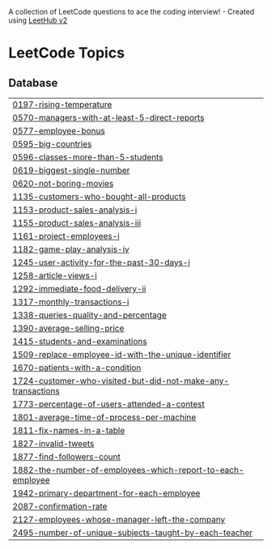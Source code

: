 A collection of LeetCode questions to ace the coding interview! - Created using [LeetHub v2](https://github.com/arunbhardwaj/LeetHub-2.0)
<!---LeetCode Topics Start-->
# LeetCode Topics
## Database
|  |
| ------- |
| [0197-rising-temperature](https://github.com/ToniRajinCoding/LeetCode/tree/master/0197-rising-temperature) |
| [0570-managers-with-at-least-5-direct-reports](https://github.com/ToniRajinCoding/LeetCode/tree/master/0570-managers-with-at-least-5-direct-reports) |
| [0577-employee-bonus](https://github.com/ToniRajinCoding/LeetCode/tree/master/0577-employee-bonus) |
| [0595-big-countries](https://github.com/ToniRajinCoding/LeetCode/tree/master/0595-big-countries) |
| [0596-classes-more-than-5-students](https://github.com/ToniRajinCoding/LeetCode/tree/master/0596-classes-more-than-5-students) |
| [0619-biggest-single-number](https://github.com/ToniRajinCoding/LeetCode/tree/master/0619-biggest-single-number) |
| [0620-not-boring-movies](https://github.com/ToniRajinCoding/LeetCode/tree/master/0620-not-boring-movies) |
| [1135-customers-who-bought-all-products](https://github.com/ToniRajinCoding/LeetCode/tree/master/1135-customers-who-bought-all-products) |
| [1153-product-sales-analysis-i](https://github.com/ToniRajinCoding/LeetCode/tree/master/1153-product-sales-analysis-i) |
| [1155-product-sales-analysis-iii](https://github.com/ToniRajinCoding/LeetCode/tree/master/1155-product-sales-analysis-iii) |
| [1161-project-employees-i](https://github.com/ToniRajinCoding/LeetCode/tree/master/1161-project-employees-i) |
| [1182-game-play-analysis-iv](https://github.com/ToniRajinCoding/LeetCode/tree/master/1182-game-play-analysis-iv) |
| [1245-user-activity-for-the-past-30-days-i](https://github.com/ToniRajinCoding/LeetCode/tree/master/1245-user-activity-for-the-past-30-days-i) |
| [1258-article-views-i](https://github.com/ToniRajinCoding/LeetCode/tree/master/1258-article-views-i) |
| [1292-immediate-food-delivery-ii](https://github.com/ToniRajinCoding/LeetCode/tree/master/1292-immediate-food-delivery-ii) |
| [1317-monthly-transactions-i](https://github.com/ToniRajinCoding/LeetCode/tree/master/1317-monthly-transactions-i) |
| [1338-queries-quality-and-percentage](https://github.com/ToniRajinCoding/LeetCode/tree/master/1338-queries-quality-and-percentage) |
| [1390-average-selling-price](https://github.com/ToniRajinCoding/LeetCode/tree/master/1390-average-selling-price) |
| [1415-students-and-examinations](https://github.com/ToniRajinCoding/LeetCode/tree/master/1415-students-and-examinations) |
| [1509-replace-employee-id-with-the-unique-identifier](https://github.com/ToniRajinCoding/LeetCode/tree/master/1509-replace-employee-id-with-the-unique-identifier) |
| [1670-patients-with-a-condition](https://github.com/ToniRajinCoding/LeetCode/tree/master/1670-patients-with-a-condition) |
| [1724-customer-who-visited-but-did-not-make-any-transactions](https://github.com/ToniRajinCoding/LeetCode/tree/master/1724-customer-who-visited-but-did-not-make-any-transactions) |
| [1773-percentage-of-users-attended-a-contest](https://github.com/ToniRajinCoding/LeetCode/tree/master/1773-percentage-of-users-attended-a-contest) |
| [1801-average-time-of-process-per-machine](https://github.com/ToniRajinCoding/LeetCode/tree/master/1801-average-time-of-process-per-machine) |
| [1811-fix-names-in-a-table](https://github.com/ToniRajinCoding/LeetCode/tree/master/1811-fix-names-in-a-table) |
| [1827-invalid-tweets](https://github.com/ToniRajinCoding/LeetCode/tree/master/1827-invalid-tweets) |
| [1877-find-followers-count](https://github.com/ToniRajinCoding/LeetCode/tree/master/1877-find-followers-count) |
| [1882-the-number-of-employees-which-report-to-each-employee](https://github.com/ToniRajinCoding/LeetCode/tree/master/1882-the-number-of-employees-which-report-to-each-employee) |
| [1942-primary-department-for-each-employee](https://github.com/ToniRajinCoding/LeetCode/tree/master/1942-primary-department-for-each-employee) |
| [2087-confirmation-rate](https://github.com/ToniRajinCoding/LeetCode/tree/master/2087-confirmation-rate) |
| [2127-employees-whose-manager-left-the-company](https://github.com/ToniRajinCoding/LeetCode/tree/master/2127-employees-whose-manager-left-the-company) |
| [2495-number-of-unique-subjects-taught-by-each-teacher](https://github.com/ToniRajinCoding/LeetCode/tree/master/2495-number-of-unique-subjects-taught-by-each-teacher) |
<!---LeetCode Topics End-->